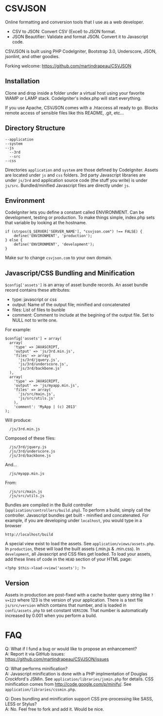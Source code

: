 CSVJSON
=======

Online formatting and conversion tools that I use as a web developer.
- CSV to JSON: Convert CSV (Excel) to JSON format.
- JSON Beautifier: Validate and format JSON. Convert it to Javascript code.

CSVJSON is built using PHP CodeIgniter, Bootstrap 3.0, Underscore, JSON, jsonlint, and other goodies.

Forking welcome: https://github.com/martindrapeau/CSVJSON


Installation
------------

Clone and drop inside a folder under a virtual host using your favorite WAMP or LAMP stack. CodeIgniter's index.php will start everything.

If you use Apache, CSVJSON comes with a .htaccess all ready to go. Blocks remote access of sensible files like this README, .git, etc...


Directory Structure
-------------------
```
--application
--system
--js
  --3rd
  --src
--css
```
Directories `application` and `system` are those defined by CodeIgniter. Assets are located under `js` and `css` folders. 3rd party Javascript libraries are under `js/3rd` and application source code (the stuff you write) is under `js/src`. Bundled/minified Javascript files are directly under `js`.


Environment
-----------

CodeIgniter lets you define a constant called ENVIRONMENT. Can be development, testing or production. To make things simple, index.php sets that variable by looking at the hostname.
```
if (strpos($_SERVER['SERVER_NAME'], "csvjson.com") !== FALSE) {
	define('ENVIRONMENT', 'production');
} else {
	define('ENVIRONMENT', 'development');
}
```
Make sur to change `csvjson.com` to your own domain.


Javascript/CSS Bundling and Minification
----------------------------------------

`$config['assets']` is an array of asset bundle records. An asset bundle record contains these attributes:
- type: javascript or css
- output: Name of the output file; minified and concatenated
- files: List of files to bunble
- comment: Comment to include at the begining of the output file. Set to NULL not to write one.

For example:
```
$config['assets'] = array(
  array(
    'type' => JAVASCRIPT,
    'output' => 'js/3rd.min.js',
    'files' => array(
      'js/3rd/jquery.js',
      'js/3rd/underscore.js',
      'js/3rd/backbone.js'
  ),
  array(
    'type' => JAVASCRIPT,
    'output' => 'js/myapp.min.js',
    'files' => array(
      'js/src/main.js',
      'js/src/utils.js'
    ),
    'comment': 'MyApp | (c) 2013'
);
```
Will produce:
```
  /js/3rd.min.js
```
Composed of these files:
```
  /js/3rd/jquery.js
  /js/3rd/underscore.js
  /js/3rd/backbone.js
```
And...
```
  /js/myapp.min.js
```
From:
```
  /js/src/main.js
  /js/src/utils.js
```

Bundles are compiled in the Build controller (`application/controllers/build.php`). To perform a build, simply call the controller. Javascript bundles get built - minified and concatenated. For example, if you are developing under `localhost`, you would type in a browser
```
http://localhost/build
```

A special view exist to load the assets. See `application/views/assets.php`. In `production`, these will load the built assets (.min.js & .min.css). In `development`, all Javascript and CSS files get loaded. To load your assets, add these lines of code in the `HEAD` section of your HTML page:
```
<?php $this->load->view('assets'); ?>
```


Version
-------

Assets in production are post-fixed with a cache buster query string like `?v=123` where 123 is the version of your application. There is a text file `js/src/version` which contains that number, and is loaded in `confi/assets.php` to set constant `VERSION`. That number is automatically increased by 0.001 when you perform a build.

FAQ
===

Q: What if I fund a bug or would like to propose an enhancement? <br/>
A: Report it via GitHub issues: https://github.com/martindrapeau/CSVJSON/issues

Q: What performs minification? <br/>
A: Javascript minification is done with a PHP implmentation of Douglas Crockford's JSMin. See `application/libraries/jsmin.php` for details. CSS minification comes from http://code.google.com/p/minify/. See `application/libraries/cssmin.php`.

Q: Does bundling and minification support CSS pre-processing like SASS, LESS or Stylus? <br/>
A: No. Feel free to fork and add it. Would be nice.

